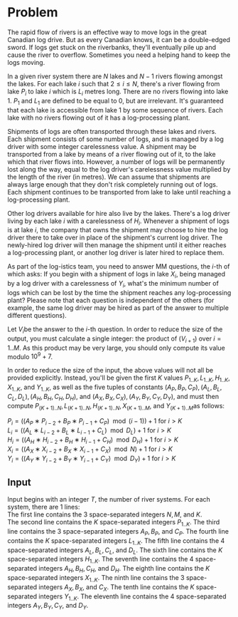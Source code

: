 # Problem

The rapid flow of rivers is an effective way to move logs in the great Canadian log drive. But as every Canadian knows, it can be a double-edged sword. If logs get stuck on the riverbanks, they'll eventually pile up and cause the river to overflow. Sometimes you need a helping hand to keep the logs moving.

In a given river system there are $N$ lakes and $N−1$ rivers flowing amongst the lakes. For each lake $i$ such that $2≤i≤N$, there's a river flowing from lake $P_i$​ to lake $i$ which is $L_i$​ metres long. There are no rivers flowing into lake $1$. $P_1$​ and $L_1$​ are defined to be equal to $0$, but are irrelevant. It's guaranteed that each lake is accessible from lake $1$ by some sequence of rivers. Each lake with no rivers flowing out of it has a log-processing plant.

Shipments of logs are often transported through these lakes and rivers. Each shipment consists of some number of logs, and is managed by a log driver with some integer carelessness value. A shipment may be transported from a lake by means of a river flowing out of it, to the lake which that river flows into. However, a number of logs will be permanently lost along the way, equal to the log driver's carelessness value multiplied by the length of the river (in metres). We can assume that shipments are always large enough that they don't risk completely running out of logs. Each shipment continues to be transported from lake to lake until reaching a log-processing plant.

Other log drivers available for hire also live by the lakes. There's a log driver living by each lake $i$ with a carelessness of $H_i$​. Whenever a shipment of logs is at lake $i$, the company that owns the shipment may choose to hire the log driver there to take over in place of the shipment's current log driver. The newly-hired log driver will then manage the shipment until it either reaches a log-processing plant, or another log driver is later hired to replace them.

As part of the log-istics team, you need to answer MM questions, the $i$-th of which asks: If you begin with a shipment of logs in lake $X_i$​, being managed by a log driver with a carelessness of $Y_i$​, what's the minimum number of logs which can be lost by the time the shipment reaches any log-processing plant? Please note that each question is independent of the others (for example, the same log driver may be hired as part of the answer to multiple different questions).

Let $V_i$​ be the answer to the $i$-th question. In order to reduce the size of the output, you must calculate a single integer: the product of $(V_{i+1})$ over $i=1..M$. As this product may be very large, you should only compute its value modulo $10^9+7$.

In order to reduce the size of the input, the above values will not all be provided explicitly. Instead, you'll be given the first $K$ values $P_{1..K}​, L_{1..K}​, H_{1..K}​, X_{1..K}​,$ and $Y_{1..K}$​, as well as the five tuples of constants $(A_P,B_P,C_P), (A_L,B_L,C_L,D_L), (A_H,B_H,C_H,D_H),$ and $(A_X,B_X,C_X), (A_Y,B_Y,C_Y,D_Y)$, and must then compute $P_{(K+1)..N}​, L_{(K+1)..N}​, H_{(K+1)..N}​, X_{(K+1)..M}​,$ and $Y_{(K+1)..M}$​ as follows:

$P_i=((A_P∗P_{i−2}+B_P∗P_{i−1}+C_P) \mod (i−1))+1$ for $i>K$  
$L_i=((A_L∗L_{i−2}+B_L∗L_{i−1}+C_L) \mod D_L)+1$ for $i>K$  
$H_i=((A_H∗H_{i−2}+B_H∗H_{i−1}+C_H) \mod D_H)+1$ for $i>K$  
$X_i=((A_X∗X_{i−2}+B_X∗X_{i−1}+C_X) \mod N)+1$ for $i>K$  
$Y_i=((A_Y∗Y_{i−2}+B_Y∗Y_{i−1}+C_Y) \mod D_Y)+1$ for $i>K$

## Input

Input begins with an integer $T$, the number of river systems. For each system, there are 1 lines:  
The first line contains the 3 space-separated integers $N, M,$ and $K$.  
The second line contains the $K$ space-separated integers $P_{1..K}$​.
The third line contains the 3 space-separated integers $A_P​, B_P​,$ and $C_P$​.
The fourth line contains the $K$ space-separated integers $L_{1..K}$​.
The fifth line contains the 4 space-separated integers $A_L​, B_L​, C_L​,$ and $D_L$​.
The sixth line contains the $K$ space-separated integers $H_{1..K}$​.
The seventh line contains the 4 space-separated integers $A_H​, B_H​, C_H​,$ and $D_H$​.
The eighth line contains the $K$ space-separated integers $X_{1..K}$​.
The ninth line contains the 3 space-separated integers $A_X​, B_X​,$ and $C_X$​.
The tenth line contains the $K$ space-separated integers $Y_{1..K}$​.
The eleventh line contains the 4 space-separated integers $A_Y​, B_Y​, C_Y​,$ and $D_Y$.
